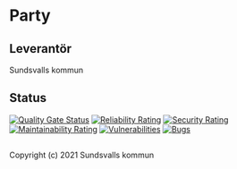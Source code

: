 # Party

## Leverantör

Sundsvalls kommun

## Status

[![Quality Gate Status](https://sonarcloud.io/api/project_badges/measure?project=Sundsvallskommun_api-service-party&metric=alert_status)](https://sonarcloud.io/summary/new_code?id=Sundsvallskommun_api-service-party)
[![Reliability Rating](https://sonarcloud.io/api/project_badges/measure?project=Sundsvallskommun_api-service-party&metric=reliability_rating)](https://sonarcloud.io/summary/new_code?id=Sundsvallskommun_api-service-party)
[![Security Rating](https://sonarcloud.io/api/project_badges/measure?project=Sundsvallskommun_api-service-party&metric=security_rating)](https://sonarcloud.io/summary/new_code?id=Sundsvallskommun_api-service-party)
[![Maintainability Rating](https://sonarcloud.io/api/project_badges/measure?project=Sundsvallskommun_api-service-party&metric=sqale_rating)](https://sonarcloud.io/summary/new_code?id=Sundsvallskommun_api-service-party)
[![Vulnerabilities](https://sonarcloud.io/api/project_badges/measure?project=Sundsvallskommun_api-service-party&metric=vulnerabilities)](https://sonarcloud.io/summary/new_code?id=Sundsvallskommun_api-service-party)
[![Bugs](https://sonarcloud.io/api/project_badges/measure?project=Sundsvallskommun_api-service-party&metric=bugs)](https://sonarcloud.io/summary/new_code?id=Sundsvallskommun_api-service-party)


## 
Copyright (c) 2021 Sundsvalls kommun